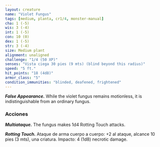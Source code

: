 ```yaml
---
layout: creature
name: "Violet Fungus"
tags: [medium, planta, cr1/4, monster-manual]
cha: 1 (-5)
wis: 3 (-4)
int: 1 (-5)
con: 10 (0)
dex: 1 (-5)
str: 3 (-4)
size: Medium plant
alignment: unaligned
challenge: "1/4 (50 XP)"
senses: "Vista ciega 30 pies (9 mts) (blind beyond this radius)"
speed: "5 ft."
hit_points: "18 (4d8)"
armor_class: "5"
condition_immunities: "blinded, deafened, frightened"
---
```


***False Appearance.*** While the violet fungus remains motionless, it is indistinguishable from an ordinary fungus.

### Acciones

***Multiataque.*** The fungus makes 1d4 Rotting Touch attacks.

***Rotting Touch.*** Ataque de arma cuerpo a cuerpo: +2 al ataque, alcance 10 pies (3 mts), una criatura. Impacto: 4 (1d8) necrotic damage.